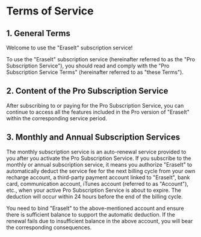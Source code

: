 # Terms of Service

## **1. General Terms**

Welcome to use the "EraseIt" subscription service!

To use the "EraseIt" subscription service (hereinafter referred to as the "Pro Subscription Service"), you should read and comply with the "Pro Subscription Service Terms" (hereinafter referred to as "these Terms").

## **2. Content of the Pro Subscription Service**

After subscribing to or paying for the Pro Subscription Service, you can continue to access all the features included in the Pro version of "EraseIt" within the corresponding service period.

## **3. Monthly and Annual Subscription Services**

The monthly subscription service is an auto-renewal service provided to you after you activate the Pro Subscription Service. If you subscribe to the monthly or annual subscription service, it means you authorize "EraseIt" to automatically deduct the service fee for the next billing cycle from your own recharge account, a third-party payment account linked to "EraseIt", bank card, communication account, iTunes account (referred to as "Account"), etc., when your active Pro Subscription Service is about to expire. The deduction will occur within 24 hours before the end of the billing cycle.

You need to bind "EraseIt" to the above-mentioned account and ensure there is sufficient balance to support the automatic deduction. If the renewal fails due to insufficient balance in the above account, you will bear the corresponding consequences.
